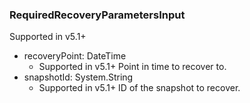 ### RequiredRecoveryParametersInput
Supported in v5.1+

- recoveryPoint: DateTime
  - Supported in v5.1+
Point in time to recover to.
- snapshotId: System.String
  - Supported in v5.1+
ID of the snapshot to recover.
